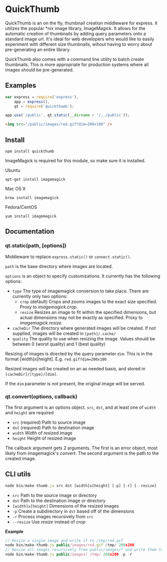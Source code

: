 # QuickThumb

QuickThumb is an on the fly, thumbnail creation middleware for express.  It utilizes the popular *nix image library, ImageMagick.  It allows for the automatic creation of thumbnails by adding query parameters onto a standard image url.  It's ideal for web developers who would like to easily experiment with different size thumbnails, wihout having to worry about pre-generating an entire library.

QuickThumb also comes with a command line utility to batch create thumbnails.  This is more appropriate for production systems where all images should be pre-generated.

## Examples

```js
var express = require('express'),
    app = express(),
    qt = require('quickthumb');

app.use('/public', qt.static(__dirname + '/../public'));
```

```html
<img src="/public/images/red.gif?dim=200x100" />
```

## Install

    npm install quickthumb

ImageMagick is required for this module, so make sure it is installed.

Ubuntu

    apt-get install imagemagick

Mac OS X

    brew install imagemagick

Fedora/CentOS

    yum install imagemagick


## Documentation

### qt.static(path, [options])

Middleware to replace `express.static()` or `connect.static()`.

`path` is the base directory where images are located.

`options` is an object to specify customizations. It currently has the following options:

* `type` The type of imagemagick conversion to take place.  There are currently only two options:
  * `crop` (default) Crops and zooms images to the exact size specified. Proxy to *imagemagick.crop*.
  * `resize` Resizes an image to fit within the specified dimensions, but actual dimensions may not be exactly as specified. Proxy to *imagemagick.resize*.
* `cacheDir` The directory where generated images will be created.  If not supplied, images will be created in `[path]/.cache/`
* `quality` The quality to use when resizing the image.  Values should be between 0 (worst quality) and 1 (best quality)

Resizing of images is directed by the query parameter `dim`.  This is in the format [width]x[height]. E.g. `red.gif?dim=200x100`

Resized images will be created on an as needed basis, and stored in `[cacheDir]/[type]/[dim]`.

If the `dim` parameter is not present, the original image will be served.

### qt.convert(options, callback)

The first argument is an options object. `src`, `dst`, and at least one of `width` and `height` are required

* `src` (required) Path to source image
* `dst` (required) Path to destination image
* `width` Width of resized image
* `height` Height of resized image

The callback argument gets 2 arguments. The first is an error object, most likely from imagemagick's *convert*.  The second argument is the path to the created image.


## CLI utils

```js
node bin/make-thumb.js src dst [width]x[height] [-p] [-r] [--resize]
```

* `src` Path to the source image or directory
* `dst` Path to the destination image or directory
* `[width]x[height]` Dimensions of the resized images
* `-p` Create a subdirectory in `dst` based off of the dimensions
* `-r` Process images recursively from `src`
* `--resize` Use *resize* instead of *crop*

__Example__

```js
// Resize a single image and write it to /tmp/red.gif
node bin/make-thumb.js public/images/red.gif /tmp/ 200x200
// Resize all images recursively from public/images/* and write them to /tmp/200x200/*
node bin/make-thumb.js public/images/ /tmp/ 200x200 -p -r
```

